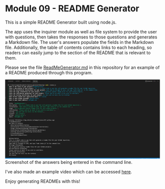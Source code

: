 # Module 09 - README Generator

This is a simple README Generator built using node.js. 

The app uses the inquirer module as well as file system to provide the user with questions, then takes the responses to those questions and generates a Markdown file. The user's answers populate the fields in the Markdown file. Additionally, the table of contents contains links to each heading, so readers can easily jump to the section of the README that is relevant to them.


Please see the file [ReadMeGenerator.md](./Develop/ReadMeGenerator.md) in this repository for an example of a README produced through this program.


![Screenshot](./Develop/utils/read-me-generator-screenshot.png)
Screenshot of the answers being entered in the command line.



I've also made an example video which can be accessed [here](https://drive.google.com/file/d/1QiBMscu7F9Qztvh3c3woTHrPCH7YAbSi/view?usp=sharing).

Enjoy generating READMEs with this!